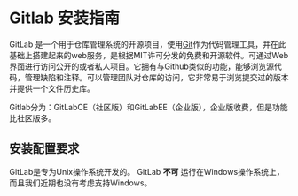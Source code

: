 # Gitlab 安装指南

GitLab 是一个用于仓库管理系统的开源项目，使用[Git](https://baike.baidu.com/item/Git)作为代码管理工具，并在此基础上搭建起来的web服务，是根据MIT许可分发的免费和开源软件。可通过Web界面进行访问公开的或者私人项目。它拥有与Github类似的功能，能够浏览源代码，管理缺陷和注释。可以管理团队对仓库的访问，它非常易于浏览提交过的版本并提供一个文件历史库。

Gitlab分为：GitLabCE（社区版）和GitLabEE（企业版），企业版收费，但是功能比社区版多。

## 安装配置要求

GitLab是专为Unix操作系统开发的。 GitLab **不可** 运行在Windows操作系统上，而且我们近期也没有考虑支持Windows。


